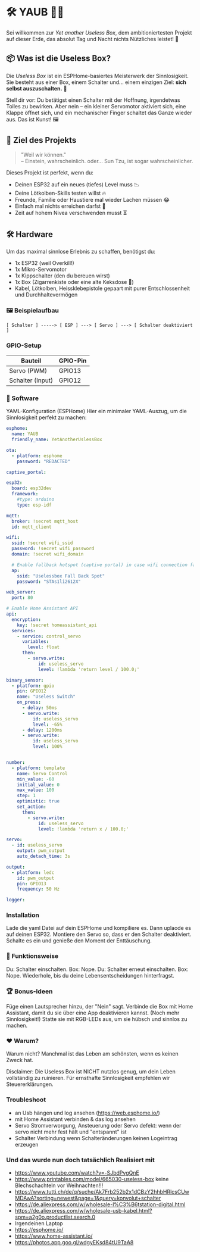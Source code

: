 # 🛠️ YAUB 🤷‍♂️

Sei willkommen zur *Yet another Useless Box*, dem ambitioniertesten Projekt auf dieser Erde, das absolut Tag und Nacht nichts Nützliches leistet! 🎉

## 📦 Was ist die Useless Box?

Die *Useless Box* ist ein ESPHome-basiertes Meisterwerk der Sinnlosigkeit. Sie besteht aus einer Box, einem Schalter und... einem einzigen Ziel: **sich selbst auszuschalten.** 🔄

Stell dir vor: Du betätigst einen Schalter mit der Hoffnung, irgendetwas Tolles zu bewirken. Aber nein – ein kleiner Servomotor aktiviert sich, eine Klappe öffnet sich, und ein mechanischer Finger schaltet das Ganze wieder aus. Das ist Kunst! 🖼️

## 🎯 Ziel des Projekts

> "Weil wir können."  
> – Einstein, wahrscheinlich. oder... Sun Tzu, ist sogar wahrscheinlicher.  


Dieses Projekt ist perfekt, wenn du:
- Deinen ESP32 auf ein neues (tiefes) Level muss 📉  
- Deine Lötkolben-Skills testen willst 🔥
- Freunde, Familie oder Haustiere mal wieder Lachen müssen 😂
- Einfach mal nichts erreichen darfst 🚫
- Zeit auf hohem Nivea verschwenden musst ⏳  


## 🛠️ Hardware

Um das maximal sinnlose Erlebnis zu schaffen, benötigst du:
- 1x ESP32 (weil Overkill!)  
- 1x Mikro-Servomotor 
- 1x Kippschalter (den du bereuen wirst)  
- 1x Box (Zigarrenkiste oder eine alte Keksdose 🍪)  
- Kabel, Lötkolben, Heissklebepistole gepaart mit purer Entschlossenheit und Durchhaltevermögen

### 🖼️ Beispielaufbau

```plaintext
[ Schalter ] -----> [ ESP ] ---> [ Servo ] ---> [ Schalter deaktiviert ]
```

### GPIO-Setup

| Bauteil        | GPIO-Pin |  
|----------------|----------|  
| Servo (PWM)    | GPIO13   |  
| Schalter (Input)| GPIO12   |  

### 🔧 Software
YAML-Konfiguration (ESPHome)
Hier ein minimaler YAML-Auszug, um die Sinnlosigkeit perfekt zu machen:

```yaml
esphome:
  name: YAUB
  friendly_name: YetAnotherUslessBox

ota:
  - platform: esphome
    password: "REDACTED"

captive_portal:

esp32:
  board: esp32dev
  framework:
    #type: arduino
    type: esp-idf

mqtt:
  broker: !secret mqtt_host
  id: mqtt_client

wifi:
  ssid: !secret wifi_ssid
  password: !secret wifi_password
  domain: !secret wifi_domain  

  # Enable fallback hotspot (captive portal) in case wifi connection fails
  ap:
    ssid: "Uselessbox Fall Back Spot"
    password: "STAs1li2612X"

web_server:
  port: 80

# Enable Home Assistant API
api:
  encryption:
    key: !secret homeassistant_api
  services:
    - service: control_servo
      variables:
        level: float
      then:
        - servo.write:
            id: useless_servo
            level: !lambda 'return level / 100.0;'

binary_sensor:
  - platform: gpio
    pin: GPIO12
    name: "Useless Switch"
    on_press:
      - delay: 50ms
      - servo.write:
          id: useless_servo
          level: -65%
      - delay: 1200ms
      - servo.write:
          id: useless_servo
          level: 100%


number:
  - platform: template
    name: Servo Control
    min_value: -60
    initial_value: 0
    max_value: 100
    step: 1
    optimistic: true
    set_action:
      then:
        - servo.write:
            id: useless_servo
            level: !lambda 'return x / 100.0;'

servo:
  - id: useless_servo
    output: pwm_output
    auto_detach_time: 3s

output:
  - platform: ledc
    id: pwm_output
    pin: GPIO13
    frequency: 50 Hz

logger:

```
### Installation
Lade die yaml Datei auf dein ESPHome und kompiliere es. 
Dann uplaode es auf deinen ESP32.
Montiere den Servo so, dass er den Schalter deaktiviert.
Schalte es ein und genieße den Moment der Enttäuschung.
### 🚀 Funktionsweise
Du: Schalter einschalten.
Box: Nope.
Du: Schalter erneut einschalten.
Box: Nope.
Wiederhole, bis du deine Lebensentscheidungen hinterfragst.
### 🏆 Bonus-Ideen
Füge einen Lautsprecher hinzu, der "Nein" sagt.
Verbinde die Box mit Home Assistant, damit du sie über eine App deaktivieren kannst. (Noch mehr Sinnlosigkeit!)
Statte sie mit RGB-LEDs aus, um sie hübsch und sinnlos zu machen.
### ❤️ Warum?
Warum nicht? Manchmal ist das Leben am schönsten, wenn es keinen Zweck hat.

Disclaimer: Die Useless Box ist NICHT nutzlos genug, um dein Leben vollständig zu ruinieren. Für ernsthafte Sinnlosigkeit empfehlen wir Steuererklärungen.
### Troubleshoot
 * an Usb hängen und log ansehen (https://web.esphome.io/)
 * mit Home Assistant verbinden & das log ansehen
 * Servo Stromverworgung, Ansteuerung oder Servo defekt: wenn der servo nicht mehr fest hält und "entspannt" ist
 * Schalter Verbindung wenn Schalteränderungen keinen Logeintrag erzeugen
### Und das wurde nun doch tatsächlich Realisiert mit
 * https://www.youtube.com/watch?v=-SJbdPvgQnE
 * https://www.printables.com/model/665030-useless-box
   keine Blechschachteln vor Weihnachten!!!
 * https://www.tutti.ch/de/q/suche/Ak7Frb252b2x1dCBzY2hhbHRlcsCUwMDAwA?sorting=newest&page=1&query=konvolut+schalter
 * https://de.aliexpress.com/w/wholesale-l%C3%B6tstation-digital.html
 * https://de.aliexpress.com/w/wholesale-usb-kabel.html?spm=a2g0o.productlist.search.0
 * Irgendeinen Laptop
 * https://esphome.io/
 * https://www.home-assistant.io/
 * https://photos.app.goo.gl/wdgyEKsd84tU9TaA8
